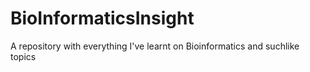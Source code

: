 # BioInformaticsInsight
A repository with everything I've learnt on Bioinformatics and suchlike topics

